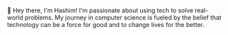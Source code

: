 👋 Hey there, I'm Hashim! I'm passionate about using tech to solve real-world problems. My journey in computer science is fueled by the belief that technology can be a force for good and to change lives for the better.
